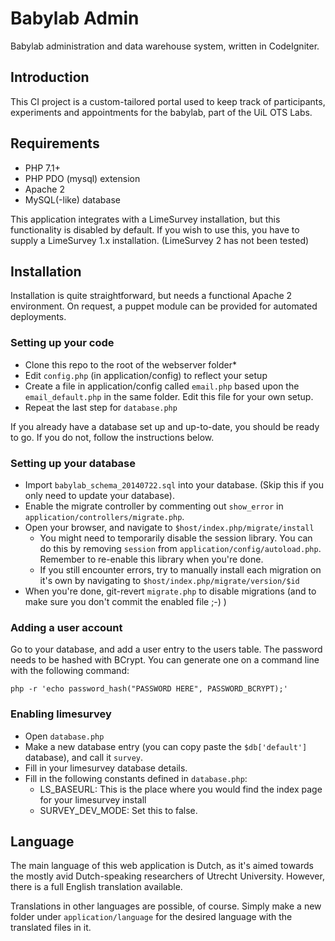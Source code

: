 # Babylab Admin

Babylab administration and data warehouse system, written in CodeIgniter.

## Introduction
This CI project is a custom-tailored portal used to keep track of participants, experiments and appointments for the 
babylab, part of the UiL OTS Labs.

## Requirements

- PHP 7.1+ 
- PHP PDO (mysql) extension
- Apache 2
- MySQL(-like) database

This application integrates with a LimeSurvey installation, but this functionality is disabled by default.
If you wish to use this, you have to supply a LimeSurvey 1.x installation. (LimeSurvey 2 has not been tested)

## Installation

Installation is quite straightforward, but needs a functional Apache 2 environment. On request, a puppet module can be 
provided for automated deployments.

### Setting up your code
- Clone this repo to the root of the webserver folder*
- Edit `config.php` (in application/config) to reflect your setup
- Create a file in application/config called `email.php` based upon the `email_default.php` in the same folder. Edit 
this file for your own setup.
- Repeat the last step for `database.php`

If you already have a database set up and up-to-date, you should be ready to go. If you do not, follow the instructions below.

### Setting up your database
- Import `babylab_schema_20140722.sql` into your database. (Skip this if you only need to update your database).
- Enable the migrate controller by commenting out `show_error` in `application/controllers/migrate.php`.
- Open your browser, and navigate to `$host/index.php/migrate/install`
  - You might need to temporarily disable the session library. You can do this by removing `session` from 
`application/config/autoload.php`. Remember to re-enable this library when you're done.
  - If you still encounter errors, try to manually install each migration on it's own by navigating to 
`$host/index.php/migrate/version/$id`
- When you're done, git-revert `migrate.php` to disable migrations (and to make sure you don't commit the enabled file ;-) )

### Adding a user account
Go to your database, and add a user entry to the users table. The password needs to be hashed with BCrypt. You can 
generate one on a command line with the following command:

`php -r 'echo password_hash("PASSWORD HERE", PASSWORD_BCRYPT);'`

### Enabling limesurvey
- Open `database.php`
- Make a new database entry (you can copy paste the `$db['default']` database), and call it `survey`.
- Fill in your limesurvey database details.
- Fill in the following constants defined in `database.php`:
  - LS_BASEURL: This is the place where you would find the index page for your limesurvey install
  - SURVEY_DEV_MODE: Set this to false. 

## Language

The main language of this web application is Dutch, as it's aimed towards the mostly avid Dutch-speaking researchers of Utrecht University.
However, there is a full English translation available.

Translations in other languages are possible, of course. Simply make a new folder under `application/language` for the
desired language with the translated files in it. 

## 